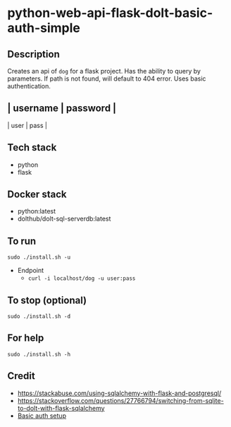 # python-web-api-flask-dolt-basic-auth-simple

## Description
Creates an api of `dog` for a flask project.
Has the ability to query by parameters.
If path is not found, will default to 404 error.
Uses basic authentication.

| username | password |
----------------------
| user | pass |

## Tech stack
- python
- flask

## Docker stack
- python:latest
- dolthub/dolt-sql-serverdb:latest

## To run
`sudo ./install.sh -u`
- Endpoint
  - `curl -i localhost/dog -u user:pass`

## To stop (optional)
`sudo ./install.sh -d`

## For help
`sudo ./install.sh -h`

## Credit
- https://stackabuse.com/using-sqlalchemy-with-flask-and-postgresql/
- https://stackoverflow.com/questions/27766794/switching-from-sqlite-to-dolt-with-flask-sqlalchemy
- [Basic auth setup](https://medium.com/tek-society/how-to-secure-your-python-flask-routes-with-basic-auth-in-5-minutes-6e3cea1448a4)
